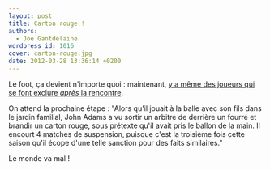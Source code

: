 ```yaml
---
layout: post
title: Carton rouge !
authors:
  - Joe Gantdelaine
wordpress_id: 1016
cover: carton-rouge.jpg
date: 2012-03-28 13:36:14 +0200
---
```


Le foot, ça devient n'importe quoi : maintenant,
[y a même des joueurs qui se font exclure _après_ la rencontre](http://www.lequipe.fr/Football/Actualites/5-joueurs-exclus-apres-un-match/273335).

On attend la prochaine étape : "Alors qu'il jouait à la balle avec son fils dans
le jardin familial, John Adams a vu sortir un arbitre de derrière un fourré et
brandir un carton rouge, sous prétexte qu'il avait pris le ballon de la main. Il
encourt 4 matches de suspension, puisque c'est la troisième fois cette saison
qu'il écope d'une telle sanction pour des faits similaires."

Le monde va mal !
